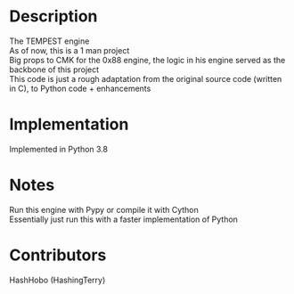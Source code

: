 # Description

The TEMPEST engine  
As of now, this is a 1 man project  
Big props to CMK for the 0x88 engine, the logic in his engine served as the backbone of this project  
This code is just a rough adaptation from the original source code (written in C), to Python code + enhancements

# Implementation

Implemented in Python 3.8

# Notes

Run this engine with Pypy or compile it with Cython  
Essentially just run this with a faster implementation of Python

# Contributors

HashHobo (HashingTerry)
